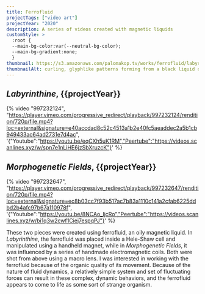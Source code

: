 ```yaml
---
title: Ferrofluid
projectTags: ["video art"]
projectYear: "2020"
description: A series of videos created with magnetic liquids
customStyle: >
  :root {
  --main-bg-color:var(--neutral-bg-color);
  --main-bg-gradient:none;
  }
thumbnail: https://s3.amazonaws.com/palomakop.tv/works/ferrofluid/labyrinthine_poster.jpg
thumbnailAlt: curling, glyphlike patterns forming from a black liquid on a flat white background
---
```


<h2 id="labyrinthine"><i>Labyrinthine</i>, {{projectYear}}</h2>

{% video "997232124", "https://player.vimeo.com/progressive_redirect/playback/997232124/rendition/720p/file.mp4?loc=external&signature=e40accdad8c52c4513a1b2e40fc5aeaddec2a5b1cb949433ac64ad2731e7d4ac", '{"Youtube":"https://youtu.be/eqCXh5uK1RM","Peertube":"https://videos.scanlines.xyz/w/spn7e1nLiHE6jzSbXruzcK"}' %}

<h2 id="morphogenetic-fields"><i>Morphogenetic Fields</i>, {{projectYear}}</h2>

{% video "997232647", "https://player.vimeo.com/progressive_redirect/playback/997232647/rendition/720p/file.mp4?loc=external&signature=ec8b03cc7f93b517ac7b83a1110c141a2cfab6225ddbd2b4afc97b67a110978f", '{"Youtube":"https://youtu.be/8NCAo_ljcRo","Peertube":"https://videos.scanlines.xyz/w/bi1q3w2cwf1Ciej7espqPJ"}' %}

These two pieces were created using ferrofluid, an oily magnetic liquid. In *Labyrinthine*, the ferrofluid was placed inside a Hele-Shaw cell and manipulated using a handheld magnet, while in *Morphogenetic Fields*, it was influenced by a series of handmade electromagnetic coils. Both were shot from above using a macro lens. I was interested in working with the ferrofluid because of the organic quality of its movement. Because of the nature of fluid dynamics, a relatively simple system and set of fluctuating forces can result in these complex, dynamic behaviors, and the ferrofluid appears to come to life as some sort of strange organism.
